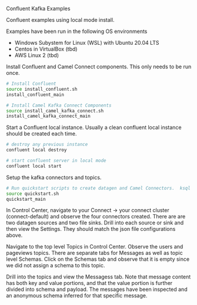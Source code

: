 Confluent Kafka Examples

Confluent examples using local mode install.


Examples have been run in the following OS environments

* Windows Subystem for Linux (WSL) with Ubuntu 20.04 LTS
* Centos in VirtualBox (tbd)
* AWS Linux 2 (tbd)

Install Confluent and Camel Connect components.  This only needs to be run once.


````bash
# Install Confluent
source install_confluent.sh
install_confluent_main

# Install Camel Kafka Connect Components
source install_camel_kafka_connect.sh
install_camel_kafka_connect_main
````

Start a Confluent local instance.  Usually a clean confluent local instance should be created each time.

````bash
# destroy any previous instance
confluent local destroy

# start confluent server in local mode
confluent local start
````

Setup the kafka connectors and topics.

````bash
# Run quickstart scripts to create datagen and Camel Connectors.  ksql example script is included but not run.
source quickstart.sh
quickstart_main
````


In Control Center, navigate to your Connect -> your connect cluster (connect-default) and observe the four connectors created.
There are are two datagen sources and two file sinks. Drill into each source or sink and then view the Settings.
They should match the json file configurations above.

Navigate to the top level Topics in Control Center. Observe the users and pageviews topics.
There are separate tabs for Messages as well as topic level Schemas. 
Click on the Schemas tab and observe that it is empty since we did not assign a schema to this topic.

Drill into the topics and view the Messagess tab.
Note that message content has both key and value portions, and that the value portion is further divided into schema
and payload. The messages have been inspected and an anonymous schema inferred for that specific message.
